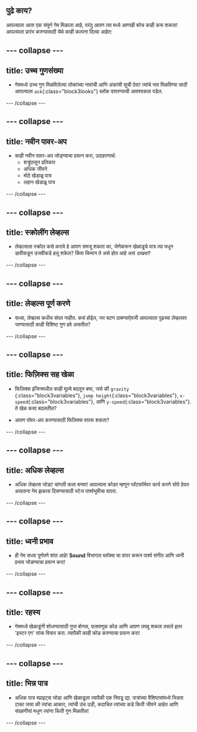## पुढे काय?

आपल्‍याला आता एक संपूर्ण गेम मिळाला आहे, परंतु आपण त्या मध्ये आणखी बरेच काही करू शकता! आपल्याला प्रारंभ करण्यासाठी येथे काही कल्पना दिल्या आहेत:

## \--- collapse \---

## title: उच्च गुणसंख्या

+ गेममध्ये उच्च गुण मिळविलेल्या लोकांच्या नावांची आणि अंकांची सूची ठेवा! त्यांचे नाव मिळविण्या साठी आपल्याला `ask`{:class="block3looks"} ब्लॉक वापरण्याची आवश्यकता पडेल.

\--- /collapse \---

## \--- collapse \---

## title: नवीन पावर-अप

+ काही नवीन पावर-अप जोड्ण्याचा प्रयत्न करा, उदाहरणार्थ: 
  + शत्रूंपासून प्रतिकार
  + अधिक जीवने
  + मोठे खेडाळू पात्र
  + लहान खेडाळू पात्र

\--- /collapse \---

## \--- collapse \---

## title: स्क्रोलींग लेव्हल्स

+ लेव्हल्सला स्क्रोल कसे करावे हे आपण समजू शकता का, जेणेकरून खेळाडूचे पात्र त्या मधून डावीकडून उजवीकडे हलू शकेल? किंवा किमान ते असे होत आहे असं *दाखवा*?

\--- /collapse \---

## \--- collapse \---

## title: लेव्हल्स पूर्ण करणे

+ सध्या, लेव्हल्स कधीच संपत नाहीत. कसं होईल, जर बटण दाबण्याऐवजी आपल्याला पुढच्या लेव्हलवर जाण्यासाठी काही विशिष्ट गुण हवे असतील?

\--- /collapse \---

## \--- collapse \---

## title: फिज़िक्स सह खेळा

+ फिज़िक्स इंजिनमधील काही मूल्ये बदलून बघा, जसे की `gravity` {:class="block3variables"}, `jump height`{:class="block3variables"}, `x-speed`{:class="block3variables"}, आणि `y-speed`{:class="block3variables"}. ते खेळ कसा बदलतील?

+ आपण पॉवर-अप करण्यासाठी फिज़िक्स वापरू शकता?

\--- /collapse \---

## \--- collapse \---

## title: अधिक लेव्हल्स

+ अधिक लेव्हल्स जोडा! चांगली कला बनवा! आपल्यास कोडर म्हणून प्लॅटफॉर्मवर कार्य करणे सोपे ठेवत असताना गेम झकास दिसण्यासाठी स्टेज पार्श्वभूमीचा वापरा.

\--- /collapse \---

## \--- collapse \---

## title: ध्वनी प्रभाव

+ ही गेम सध्या पूर्णपणे शांत आहे! **Sound** विभागात ब्लॉक्स चा वापर करून पार्श्व संगीत आणि ध्वनी प्रभाव जोडण्याचा प्रयत्न करा!

\--- /collapse \---

## \--- collapse \---

## title: रहस्य

+ गेममध्ये खेळाडूंनी शोधण्यासाठी गुप्त बोनस, फसवणूक कोड आणि आपण लपवू शकता तसले इतर 'इस्टर एग' यांचा विचार करा. त्यापैकी काही कोड करण्याचा प्रयत्न करा!

\--- /collapse \---

## \--- collapse \---

## title: भिन्न पात्र

+ अधिक पात्र स्प्राइट्स जोडा आणि खेळाडूला त्यापैकी एक निवडू द्या. पात्रांच्या वैशिष्ट्यांमध्ये भिन्नता टाका जसा की त्यांचा आकार, त्यांची उंच उडी, कदाचित त्यांच्या कडे किती जीवने आहेत आणि संग्रहणीयां मधुण त्यांना किती गुण मिळतील! 

\--- /collapse \---